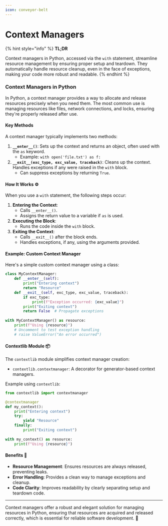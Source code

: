 ```yaml
---
icon: conveyor-belt
---
```


# Context Managers

{% hint style="info" %}
**TL;DR**

Context managers in Python, accessed via the `with` statement, streamline resource management by ensuring proper setup and teardown. They automatically handle resource cleanup, even in the face of exceptions, making your code more robust and readable.
{% endhint %}

### Context Managers in Python

In Python, a context manager provides a way to allocate and release resources precisely when you need them. The most common use is managing resources like files, network connections, and locks, ensuring they're properly released after use.

#### Key Methods

A context manager typically implements two methods:

1. **`__enter__()`**: Sets up the context and returns an object, often used with the `as` keyword.
   * Example: `with open('file.txt') as f:`
2. **`__exit__(exc_type, exc_value, traceback)`**: Cleans up the context. Handles exceptions if any were raised in the `with` block.
   * Can suppress exceptions by returning `True`.

#### How It Works ⚙️

When you use a `with` statement, the following steps occur:

1. **Entering the Context**:
   * Calls `__enter__()`.
   * Assigns the return value to a variable if `as` is used.
2. **Executing the Block**:
   * Runs the code inside the `with` block.
3. **Exiting the Context**:
   * Calls `__exit__()` after the block ends.
   * Handles exceptions, if any, using the arguments provided.

#### Example: Custom Context Manager

Here's a simple custom context manager using a class:

```python
class MyContextManager:
    def __enter__(self):
        print("Entering context")
        return "Resource"
    def __exit__(self, exc_type, exc_value, traceback):
        if exc_type:
            print(f"Exception occurred: {exc_value}")
        print("Exiting context")
        return False  # Propagate exceptions
        
with MyContextManager() as resource:
    print(f"Using {resource}")
    # Uncomment to test exception handling
    # raise ValueError("An error occurred")
```

#### Contextlib Module 📦 <a href="#contextlib-module" id="contextlib-module"></a>

The `contextlib` module simplifies context manager creation:

* `contextlib.contextmanager`: A decorator for generator-based context managers.

Example using `contextlib`:

```python
from contextlib import contextmanager

@contextmanager
def my_context():
    print("Entering context")
    try:
        yield "Resource"
    finally:
        print("Exiting context")
        
with my_context() as resource:
    print(f"Using {resource}")
```

#### Benefits 🌟 <a href="#benefits" id="benefits"></a>

* **Resource Management**: Ensures resources are always released, preventing leaks.
* **Error Handling**: Provides a clean way to manage exceptions and cleanup.
* **Code Clarity**: Improves readability by clearly separating setup and teardown code.

***

Context managers offer a robust and elegant solution for managing resources in Python, ensuring that resources are acquired and released correctly, which is essential for reliable software development. 🐍
